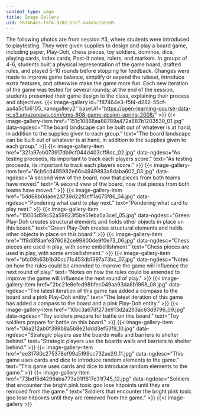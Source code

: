 ```yaml
---
content_type: page
title: Image Gallery
uid: f87464e3-f5f4-d282-55cf-aa4a5c1b6105
---
```


The following photos are from session #3, where students were introduced to playtesting. They were given supplies to design and play a board game, including paper, Play-Doh, chess pieces, toy soldiers, dominos, dice, playing cards, index cards, Post-It notes, rulers, and markers. In groups of 4-6, students built a physical representation of the game board, drafted rules, and played 5-10 rounds before stopping for feedback. Changes were made to improve game balance, simplify or expand the ruleset, introduce extra features, and otherwise make the game more fun. Each new iteration of the game was tested for several rounds; at the end of the session, students presented their game design to the class, explaining their process and objectives.
{{< image-gallery id="f87464e3-f5f4-d282-55cf-aa4a5c1b6105_nanogallery2" baseUrl="https://open-learning-course-data-rc.s3.amazonaws.com/cms-608-game-design-spring-2008/" >}}
{{< image-gallery-item href="151c10868aa88789a472a887b1203530_01.jpg" data-ngdesc="The board landscape can be built out of whatever is at hand, in addition to the supplies given to each group." text="The board landscape can be built out of whatever is at hand, in addition to the supplies given to each group." >}}
{{< image-gallery-item href="321a97eb073917db9cf044d403cff8dc_02.jpg" data-ngdesc="As testing proceeds, its important to track each players score." text="As testing proceeds, its important to track each players score." >}}
{{< image-gallery-item href="6cb6cd495982e66a4949883a6daba602_03.jpg" data-ngdesc="A second view of the board, now that pieces from both teams have moved." text="A second view of the board, now that pieces from both teams have moved." >}}
{{< image-gallery-item href="5dd68b0daee2d739d22f0cff1a675f86_04.jpg" data-ngdesc="Pondering what card to play next." text="Pondering what card to play next." >}}
{{< image-gallery-item href="15003d59c52a59923f5be51eba5a3ce1_05.jpg" data-ngdesc="Green Play-Doh creates structural elements and holds other objects in place on this board." text="Green Play-Doh creates structural elements and holds other objects in place on this board." >}}
{{< image-gallery-item href="ff9d0f8aefe376082ce99800de9f0e73_06.jpg" data-ngdesc="Chess pieces are used in play, with some embellishment." text="Chess pieces are used in play, with some embellishment." >}}
{{< image-gallery-item href="bfc09b63b1b30cc71c453db1397a73bc_07.jpg" data-ngdesc="Notes on how the rules could be amended to improve the game will influence the next round of play." text="Notes on how the rules could be amended to improve the game will influence the next round of play." >}}
{{< image-gallery-item href="2bc21e8efed98bfec049aa93da8b1968_08.jpg" data-ngdesc="The latest iteration of this game has added a compass to the board and a pink Play-Doh entity." text="The latest iteration of this game has added a compass to the board and a pink Play-Doh entity." >}}
{{< image-gallery-item href="10bc3a67df273e913d2a293ac63d9796_09.jpg" data-ngdesc="Toy soldiers prepare for battle on this board." text="Toy soldiers prepare for battle on this board." >}}
{{< image-gallery-item href="06a212ab0f398b8a5b8e21ddd3ef53f9_10.jpg" data-ngdesc="Strategic players use the boards walls and barriers to shelter behind." text="Strategic players use the boards walls and barriers to shelter behind." >}}
{{< image-gallery-item href="ee31780c275378ef99a5199cc732ae29_11.jpg" data-ngdesc="This game uses cards and dice to introduce random elements to the game." text="This game uses cards and dice to introduce random elements to the game." >}}
{{< image-gallery-item href="73bd15d4296aba773a01ff617e31f745_12.jpg" data-ngdesc="Soldiers that encounter the bright pink toxic goo lose hitpoints until they are removed from the game." text="Soldiers that encounter the bright pink toxic goo lose hitpoints until they are removed from the game." >}}
{{</ image-gallery >}}